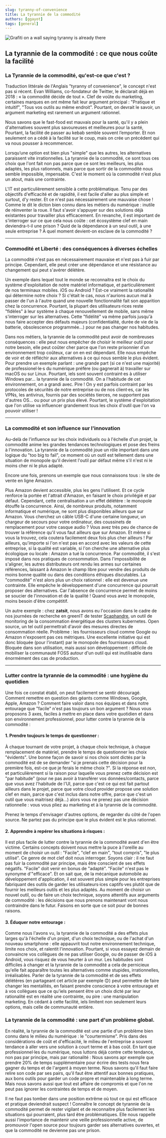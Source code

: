 ```yaml
---
slug: tyranny-of-convenience
title: La tyrannie de la commodité
authors: [ggayot]
tags: [general]
---
```


![Grafiti on a wall saying tyranny is already there](tyranny.webp)

## La tyrannie de la commodité : ce que nous coûte la facilité


### La Tyrannie de la commodité, qu'est-ce que c'est ?

Traduction littérale de l'Anglais "tyranny of convenience", le concept n'est pas si récent. Evan Williams, co-fondateur de Twitter, le déclarait déjà en 2018 : « la commodité décide de tout ».
Clef de voûte du marketing, certaines marques en ont même fait leur argument principal : "Pratique et intuitif", "Tous vos outils au même endroit". 
Pourtant, on devrait le savoir, un argument marketing est rarement un argument rationnel.

<!-- truncate -->

Nous savons que le fast-food est mauvais pour la santé, qu'il y a plein d'alternatives souvent plus savoureuses et meilleures pour la santé,
Pourtant, la facilité de passer au kebab semble souvent l’emporter. Et non seulement on a cédé à la facilité sur le coup, mais on crée un précédent qui va nous pousser à recommencer.

Lorsqu’une option est bien plus "simple" que les autres, les alternatives paraissent vite irrationnelles. La tyrannie de la commodité,
ce sont tous ces choix que l'ont fait non pas parce que ce sont les meilleurs, les plus adaptés, les plus rationnels,
mais parce que sortir de la commodité nous semble impossible, impensable. C'est le moment où la commodité n'est plus un atout, mais une contrainte.

L'IT est particulièrement sensible à cette problématique. Tenu par des objectifs d'efficacité et de rapidité, il est facile d'aller au plus simple et surtout, d'y rester.
Et ce n'est pas nécessairement une mauvaise chose ! Comme le dit le dicton bien connu dans les métiers du numérique : inutile de réinventer la roue. Il faut s'avoir s'appuyer sur des solutions déjà existantes pour travailler plus efficacement. 
En revanche, il est important de s'interroger sur ce que cela nous coûte : cet écosystème clef en main deviendra-t-il une prison ?
Quid de la dépendance à un seul outil, à une seule entreprise ? 
À quel moment devient-on esclave de la commodité ?

---

### Commodité et Liberté : des conséquences à diverses échelles

La commodité n'est pas en nécessairement mauvaise et n'est pas à fuir par principe. Cependant, elle peut créer une dépendance et une résistance 
au changement qui peut s'avérer délétère.

Un exemple dans lequel tout le monde se reconnaitra est le choix du système d'exploitation de notre matériel informatique, 
et particulièrement de nos terminaux mobiles.
iOS ou Android ? Est-ce vraiment la rationalité qui détermine notre choix ? Si c'était le cas, nous n'aurions aucun mal à 
passer de l'un à l'autre quand une nouvelle fonctionnalité fait son apparition chez la concurrence.
Pourtant, la plupart des utilisateurs·rices reste "fidèles" à leur système à chaque renouvellement de mobile, sans même 
s'interroger sur les alternatives.
Cette "fidélité" va même parfois jusqu'à nous faire accepter des défauts majeurs (confidentialité, durée de vie de la batterie, obsolescence programmée...) 
pour ne pas changer nos habitudes.

Dans nos métiers, la tyrannie de la commodité peut avoir de nombreuses conséquences : elle peut nous empêcher de choisir le meilleur outil pour notre besoin, 
elle peut coûter cher parce que l'on reste prisonnier d'un environnement trop coûteux, car on en est dépendant. Elle nous empêche de voir et de réfléchir aux alternatives à ce qui nous semble le plus évident.
Pour prendre un exemple parlant : une grande part (si ce n'est une majorité) de professionel·le·s du numérique préfère (ou gagnerait à) travailler sur macOS ou sur Linux. Pourtant, iels sont souvent contraint·es à utiliser Windows par... la tyrannie de la commodité.
On a l'habitude de cet environnement, on a grandi avec. Pire ! On y est parfois contraint par les protocoles de sécurités de notre entreprise ou de nos client·es, car les VPNs, les antivirus, fournis par des sociétés tierces, ne supportent pas d'autres OS... ou pour un prix plus élevé.
Pourtant, le système d'exploitation que l'on utilise va influencer grandement tous les choix d'outil que l'on va pouvoir utiliser ! 

---

### La commodité et son influence sur l'innovation

Au-delà de l’influence sur les choix individuels ou à l'échelle d'un projet, la commodité anime les grandes tendances technologiques et pose des freins à l'innovation. 
La tyrannie de la commodité joue un rôle important dans une logique du "too big to fail", ce moment où un outil est tellement dans une situation de monopole qu'il devient l'outil par défaut même s'il n'est ni le moins cher ni le plus adapté.

Encore une fois, prenons un exemple que nous connaissons tous : le site de vente en ligne Amazon.

Plus Amazon devient accessible, plus les gens l'utilisent. Et ce cycle renforce la portée et l'attrait d'Amazon, en faisant le choix privilégié et par défaut. 
Cependant, cette centralisation a un effet délétère : le monopole étouffe la concurrence. Ainsi, de nombreux produits, notamment informatique et numérique, ne sont plus disponibles ailleurs que sur Amazon.
Vous cherchez un câble USB-C d'une certaine longueur, un chargeur de secours pour votre ordinateur, des coussinets de remplacement pour votre casque audio ? Vous avez très peu de chance de trouver la référence qu'il vous faut ailleurs que sur Amazon. 
Et même si vous la trouvez, cela coutera facilement deux fois plus cher ailleurs !
Par ailleurs, qu'importe si l'on n'est pas en accord avec les valeurs de cette entreprise, si la qualité est variable, si l'on cherche une alternative plus écologique ou locale : Amazon a tué la concurrence. Par commodité, il s'est imposé dans nos pratiques de consommation. 
Dans l'impossibilité de s'aligner, les autres distributeurs ont rendu les armes sur certaines références, laissant à Amazon le champ libre pour vendre des produits de moins bonne qualité ou dans des conditions éthiques discutables.
La "commodité" n'est alors plus un choix rationnel : elle est devenue une contrainte. Elle empêche le développement d'une concurrence qui pourrait proposer des alternatives. 
Car l'absence de concurrence permet de moins se soucier de l'innovation et de la qualité ! Quand vous avez le monopole, moins besoin d'être compétitif.

Un autre exemple : chez **zatsit**, nous avons eu l'occasion dans le cadre de nos journées de recherche en greenIT de tester [Scaphandre](https://github.com/hubblo-org/scaphandre), un outil de monitoring de la consommation énergétique des clusters kubernetes. 
Open source, un tel outil permettrait d'avoir des mesures directes de consommation réelle. Problème : les fournisseurs cloud comme Google ou Amazon n'exposent pas ces métriques.
Une excellente initiative qui est donc bloquée (pour l'instant) par le monopole des fournisseurs cloud. 
Bloquée dans son utilisation, mais aussi son développement : difficile de mobiliser la communauté FOSS autour d'un outil qui est inutilisable dans énormément des cas de production.

---

### Lutter contre la tyrannie de la commodité : une hygiène du quotidien

Une fois ce constat établi, on peut facilement se sentir découragé. Comment remettre en question des géants comme Windows, Google, Apple, Amazon ? Comment faire valoir dans nos équipes et dans notre entourage que "facile" n'est pas toujours un bon argument ?
Nous vous proposons 3 axes, faciles à mettre en place dans votre quotidien et dans son environnement professionnel, pour lutter contre la tyrannie de la commodité :

#### 1. Prendre toujours le temps de questionner :
À chaque tournant de votre projet, à chaque choix technique, à chaque remplacement de matériel, prendre le temps de questionner les choix "évidents".
Une bonne façon de savoir si nos choix sont dictés par la commodité est de se demander "si je prenais cette décision pour la première fois, est-ce que je ferais le même choix ?".
Si la réponse est non, et particulièrement si la raison pour laquelle vous prenez cette décision est "par habitude" (pour ne pas avoir à transférer vos données/contacts, parce que vous avez l'habitude de l'UI, 
parce que c'est ce qui est fait partout ailleurs dans le projet, parce que votre cloud provider propose une solution clef en main, parce que c'est inclus dans notre offre, parce que c'est un outil que vous maitrisez déjà...)
alors vous ne prenez pas une décision rationnelle : vous vous pliez au marketing et à la tyrannie de la commodité.

Prenez le temps d'envisager d'autres options, de regarder du côté de l'open source. Ne partez pas du principe que le plus évident est le plus rationnel.

#### 2. Apprendre à repérer les situations à risques :
Il est plus facile de lutter contre la tyrannie de la commodité avant d'en être victime. Certains concepts doivent nous mettre la puce à l'oreille au moment de choisir un outil :
"Facile", "clef en main", "tout compris", "le plus utilisé". Ce genre de mot clef doit nous interroger. Soyons clair : il ne faut pas fuir la commodité par principe, mais être conscient de ses effets négatifs.
"Facile" doit venir en bonus de "adapté". "Facile" n'est pas le synonyme d'"efficace". Et on sait que, de la mécanique automobile au développement d'application,
il est souvent plus simple pour les entreprises fabriquant des outils de garder les utilisateurs·ices captifs·ves plutôt que de fournir les meilleurs outils et les plus adaptés. 
Au moment de choisir un nouvel outil, ou de faire un choix technique, soyons attentifs aux arguments de commodité : les décisions que nous prenons maintenant vont nous contraindre dans le futur. Faisons en sorte que ce soit pour de bonnes raisons.

#### 3. Éduquer notre entourage :
Comme nous l'avons vu, la tyrannie de la commodité a des effets plus larges qu'à l'échelle d'un projet, d'un choix technique, ou de l'achat d'un nouveau smartphone : elle appauvrit tout notre environnement technique,
limite nos choix, et ralentit l'innovation. Pourtant, si vous essayez demain de convaincre vos collègues de ne pas utiliser Google, ou de passer de iOS à Android, vous risquez de vous heurter à un mur.
Les habitudes sont difficiles à changer et la tyrannie de la commodité a cela de pernicieux qu'elle fait apparaître toutes les alternatives comme stupides, irrationnelles, irréalisables.
Parler de la tyrannie de la commodité et de ses effets délétères (en partageant cet article par exemple 😊) peut permettre de faire changer les mentalités, 
en faisant prendre conscience à votre entourage et à vos collègues que ce qu'iels pensent être un choix dicté par leur rationalité est en réalité une contrainte,
ou pire : une manipulation marketing. En cédant à cette facilité, iels limitent non seulement leurs options, mais celle de communauté entière.

### La tyrannie de la commodité : une part d'un problème global.

En réalité, la tyrannie de la commodité est une partie d'un problème bien connu dans le milieu du numérique : le "courtermisme". Pris dans des considérations de coût et d'efficacité, le milieu de l'entreprise
a souvent tendance à aller vers une solution à court terme et à bas coût. En tant que professionnel·les du numérique, nous luttons déjà contre cette tendance, non pas par principe, mais par rationalité : 
Nous savons apr exemple que prendre 20% de temps supplémentaire pour écrire des tests nous fera gagner du temps et de l'argent à moyen terme. Nous savons qu'il faut faire relire son code par ses pairs, qu'il faut être attentif aux bonnes pratiques, aux bons outils pour garder un code propre et maintenable à long terme.
Mais nous savons aussi que tout est affaire de compromis et que l'on ne peut pas ignorer les contraintes de temps et de moyen. 

Il ne faut pas tomber dans une position extrême où tout ce qui est efficace et pratique deviendrait suspect !
Connaître le concept de tyrannie de la commodité permet de rester vigilant et de reconnaitre plus facilement les situations qui pourraient, plus tard être problématiques. Elle nous rappelle aussi l'importance de
maintenir une veille professionnelle active, de promouvoir l'open source pour toujours garder ses alternatives ouvertes, et que la commodité ne devienne pas une prison.


